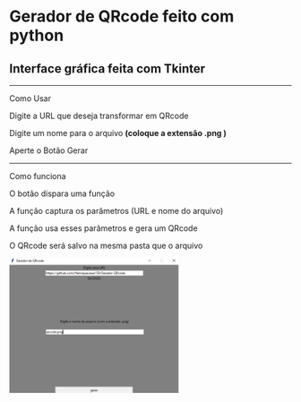 <h1>Gerador de QRcode feito com python</h1>

<h2>Interface gráfica feita com Tkinter</h2>

<hr>

<p>Como Usar</p>

<p>Digite a URL que deseja transformar em QRcode</p>

<p>Digite um nome para o arquivo <strong>(coloque a extensão .png )</strong> </p>

<p>Aperte o Botão Gerar</p>

<hr>

<p>Como funciona</p>

<p>O botão dispara uma função</p>

<p>A função captura os parâmetros (URL e nome do arquivo)</p>

<p>A função usa esses parâmetros e gera um QRcode</p>

<p>O QRcode será salvo na mesma pasta que o arquivo</p>

<img src='foto.png' alt = 'Foto da interface do gerador de qrcode' width="60%">

